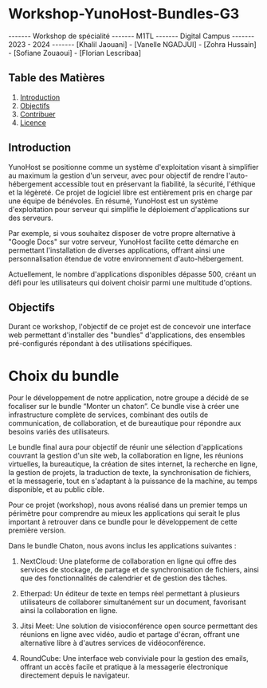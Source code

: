 # Workshop-YunoHost-Bundles-G3
------- Workshop de spécialité
------- M1TL
------- Digital Campus 
------- 2023 - 2024
------- [Khalil Jaouani]  - [Vanelle NGADJUI] - [Zohra Hussain] - [Sofiane Zouaoui] - [Florian Lescribaa]


## Table des Matières

1. [Introduction](#introduction)
2. [Objectifs](#objectifs)
3. [Contribuer](#contribuer)
4. [Licence](#licence)


## Introduction
YunoHost se positionne comme un système d'exploitation visant à simplifier au maximum la gestion d'un serveur, avec pour objectif de rendre l'auto-hébergement accessible tout en préservant la fiabilité, la sécurité, l'éthique et la légèreté. Ce projet de logiciel libre est entièrement pris en charge par une équipe de bénévoles.  En résumé, YunoHost est un système d'exploitation pour serveur qui simplifie le déploiement d'applications sur des serveurs. 

Par exemple, si vous souhaitez disposer de votre propre alternative à "Google Docs" sur votre serveur, YunoHost facilite cette démarche en permettant l'installation de diverses applications, offrant ainsi une personnalisation étendue de votre environnement d'auto-hébergement.

Actuellement, le nombre d'applications disponibles dépasse 500, créant un défi pour les utilisateurs qui doivent choisir parmi une multitude d'options. 


## Objectifs
Durant ce workshop, l'objectif de ce projet est de concevoir une interface web permettant d'installer des "bundles" d'applications, des ensembles pré-configurés répondant à des utilisations spécifiques.

# Choix du bundle
Pour le développement de notre application, notre groupe a décidé de se focaliser sur le bundle “Monter un chaton”. Ce bundle vise à créer une infrastructure complète de services, combinant des outils de communication, de collaboration, et de bureautique pour répondre aux besoins variés des utilisateurs. 

Le bundle final aura pour objectif de réunir une sélection d'applications couvrant la gestion d'un site web, la collaboration en ligne, les réunions virtuelles, la bureautique, la création de sites internet, la recherche en ligne, la gestion de projets, la traduction de texte, la synchronisation de fichiers, et la messagerie, tout en s'adaptant à la puissance de la machine, au temps disponible, et au public cible.

Pour ce projet (workshop), nous avons réalisé dans un premier temps un périmètre pour comprendre au mieux les applications qui serait le plus important à retrouver dans ce bundle pour le développement de cette première version.

Dans le bundle Chaton, nous avons inclus les applications suivantes :

1. NextCloud: Une plateforme de collaboration en ligne qui offre des services de stockage, de partage et de synchronisation de fichiers, ainsi que des fonctionnalités de calendrier et de gestion des tâches.

2. Etherpad: Un éditeur de texte en temps réel permettant à plusieurs utilisateurs de collaborer simultanément sur un document, favorisant ainsi la collaboration en ligne.

3. Jitsi Meet: Une solution de visioconférence open source permettant des réunions en ligne avec vidéo, audio et partage d'écran, offrant une alternative libre à d'autres services de vidéoconférence.

4. RoundCube: Une interface web conviviale pour la gestion des emails, offrant un accès facile et pratique à la messagerie électronique directement depuis le navigateur.




